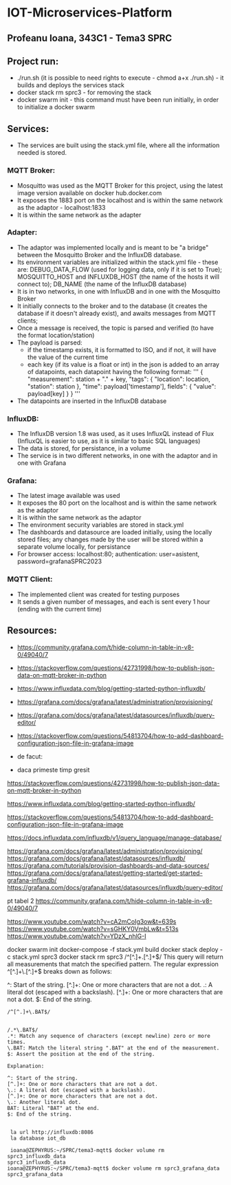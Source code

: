 # IOT-Microservices-Platform
## Profeanu Ioana, 343C1 - Tema3 SPRC

## Project run:
- ./run.sh (it is possible to need rights to execute - chmod a+x ./run.sh) - it builds and deploys the services stack
- docker stack rm sprc3 - for removing the stack
- docker swarm init - this command must have been run initially, in order to initialize a docker swarm

## Services:
- The services are built using the stack.yml file, where all the information needed is stored.

### MQTT Broker:
- Mosquitto was used as the MQTT Broker for this project, using the latest image version available on docker hub.docker.com
- It exposes the 1883 port on the localhost and is within the same network as the adaptor - localhost:1833
- It is within the same network as the adapter

### Adapter:
- The adaptor was implemented locally and is meant to be "a bridge" between the Mosquitto Broker and the InfluxDB database.
- Its environment variables are initialized within the stack.yml file - these are: DEBUG_DATA_FLOW (used for logging data, only if it is set to True); MOSQUITTO_HOST and INFLUXDB_HOST (the name of the hosts it will connect to); DB_NAME (the name of the InfluxDB database)
- It is in two networks, in one with InfluxDB and in one with the Mosquitto Broker
- It initially connects to the broker and to the database (it creates the database if it doesn't already exist), and awaits messages from MQTT clients;
- Once a message is received, the topic is parsed and verified (to have the format location/station)
- The payload is parsed:
	- if the timestamp exists, it is formatted to ISO, and if not, it will have the value of the current time
	- each key (if its value is a float or int) in the json is added to an array of datapoints, each datapoint having the following format:
		'''
		{
            "measurement": station + "." + key,
            "tags": {
                "location": location,
                "station": station
            },
            "time": payload['timestamp'],
            fields": {
                "value": payload[key]
            }
        }
		'''
- The datapoints are inserted in the InfluxDB database

### InfluxDB:
- The InfluxDB version 1.8 was used, as it uses InfluxQL instead of Flux (InfluxQL is easier to use, as it is similar to basic SQL languages)
- The data is stored, for persistance, in a volume
- The service is in two different networks, in one with the adaptor and in one with Grafana

### Grafana:
- The latest image available was used
- It exposes the 80 port on the localhost and is within the same network as the adaptor
- It is within the same network as the adaptor
- The environment security variables are stored in stack.yml
- The dashboards and datasource are loaded initially, using the locally stored files; any changes made by the user will be stored within a separate volume locally, for persistance
- For browser access: localhost:80; authentication: user=asistent, password=grafanaSPRC2023

### MQTT Client:
- The implemented client was created for testing purposes
- It sends a given number of messages, and each is sent every 1 hour (ending with the current time) 

## Resources:
- https://community.grafana.com/t/hide-column-in-table-in-v8-0/49040/7
- https://stackoverflow.com/questions/42731998/how-to-publish-json-data-on-mqtt-broker-in-python
- https://www.influxdata.com/blog/getting-started-python-influxdb/
- https://grafana.com/docs/grafana/latest/administration/provisioning/ 
- https://grafana.com/docs/grafana/latest/datasources/influxdb/query-editor/
- https://stackoverflow.com/questions/54813704/how-to-add-dashboard-configuration-json-file-in-grafana-image 

















- de facut:
- daca primeste timp gresit


https://stackoverflow.com/questions/42731998/how-to-publish-json-data-on-mqtt-broker-in-python

https://www.influxdata.com/blog/getting-started-python-influxdb/

https://stackoverflow.com/questions/54813704/how-to-add-dashboard-configuration-json-file-in-grafana-image 

https://docs.influxdata.com/influxdb/v1/query_language/manage-database/

https://grafana.com/docs/grafana/latest/administration/provisioning/ 
https://grafana.com/docs/grafana/latest/datasources/influxdb/
https://grafana.com/tutorials/provision-dashboards-and-data-sources/
https://grafana.com/docs/grafana/latest/getting-started/get-started-grafana-influxdb/
https://grafana.com/docs/grafana/latest/datasources/influxdb/query-editor/ 

pt tabel 2
https://community.grafana.com/t/hide-column-in-table-in-v8-0/49040/7

https://www.youtube.com/watch?v=cA2mCoIg3ow&t=639s
https://www.youtube.com/watch?v=sGHKY0VmbLw&t=513s
https://www.youtube.com/watch?v=YDzX_nhlG-I

 docker swarm init
docker-compose -f stack.yml build
docker stack deploy -c stack.yml sprc3
 docker stack rm sprc3
/^[^.]+\.[^.]+$/
This query will return all measurements that match the specified pattern. The regular expression ^[^.]+\.[^.]+$ breaks down as follows:

^: Start of the string.
[^.]+: One or more characters that are not a dot.
\.: A literal dot (escaped with a backslash).
[^.]+: One or more characters that are not a dot.
$: End of the string.

~~~~~~~~~~~~~~~~~~~~ de modificat la al doilea dash?
/^[^.]+\.BAT$/


/.*\.BAT$/
.*: Match any sequence of characters (except newline) zero or more times.
\.BAT: Match the literal string ".BAT" at the end of the measurement.
$: Assert the position at the end of the string.

Explanation:

^: Start of the string.
[^.]+: One or more characters that are not a dot.
\.: A literal dot (escaped with a backslash).
[^.]+: One or more characters that are not a dot.
\.: Another literal dot.
BAT: Literal "BAT" at the end.
$: End of the string.


 la url http://influxdb:8086
 la database iot_db

 ioana@ZEPHYRUS:~/SPRC/tema3-mqtt$ docker volume rm sprc3_influxdb_data
sprc3_influxdb_data
ioana@ZEPHYRUS:~/SPRC/tema3-mqtt$ docker volume rm sprc3_grafana_data
sprc3_grafana_data